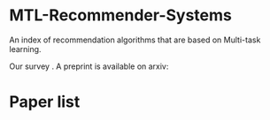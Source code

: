 # MTL-Recommender-Systems

An index of recommendation algorithms that are based on Multi-task learning.

Our survey . A preprint is available on arxiv: 

<!-- Please cite our survey paper if this index is helpful. -->

# Paper list
<!-- | Model     | Paper | Publication | Year | Code |
| :---:        |     :---       |     :---:     |    :---:     |     :---:      |
| git status   | git status     | git status    | git status   | git status     |
| git diff     | git diff       | git diff      | git diff     | git diff       | -->
